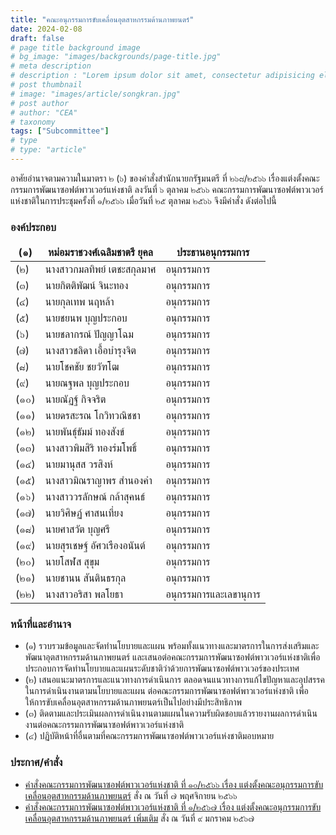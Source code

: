 ```yaml
---
title: "คณะอนุกรรมการขับเคลื่อนอุตสาหกรรมด้านภาพยนตร์"
date: 2024-02-08
draft: false
# page title background image
# bg_image: "images/backgrounds/page-title.jpg"
# meta description
# description : "Lorem ipsum dolor sit amet, consectetur adipisicing elit, sed do eiusmod tempor incididunt ut labore. dolore magna aliqua. Ut enim ad minim veniam, quis nostrud."
# post thumbnail
# image: "images/article/songkran.jpg"
# post author
# author: "CEA"
# taxonomy
tags: ["Subcommittee"]
# type
# type: "article"
---
```


<style>
  td, th { border: none!important; }
</style>
อาศัยอำนาจตามความในมาตรา ๒ (๖) ของคำสั่งสำนักนายกรัฐมนตรี ที่ ๒๖๘/๒๕๖๖ เรื่องแต่งตั้งคณะกรรมการพัฒนาซอฟต์พาวเวอร์แห่งชาติ ลงวันที่ ๖ ตุลาคม ๒๕๖๖ คณะกรรมการพัฒนาซอฟต์พาวเวอร์แห่งชาติในการประชุมครั้งที่ ๑/๒๕๖๖ เมื่อวันที่ ๒๕ ตุลาคม ๒๕๖๖ จึงมีคำสั่ง ดังต่อไปนี้

### องค์ประกอบ

| (๑) | หม่อมราชวงศ์เฉลิมชาตรี ยุคล | ประธานอนุกรรมการ |
| --- | --- | --- |
| (๒) | นางสาวกมลทิพย์ เตชะสกุลมาศ | อนุกรรมการ |
| (๓) | นายกิตติพัฒน์ จินะทอง | อนุกรรมการ |
| (๔) | นายกุลเทพ นฤหล้า | อนุกรรมการ |
| (๕) | นายชยนพ บุญประกอบ | อนุกรรมการ |
| (๖) | นายชลากรณ์ ปัญญาโฉม | อนุกรรมการ |
| (๗) | นางสาวชลิดา เอื้อบำรุงจิต | อนุกรรมการ |
| (๘) | นายโชคชัย ชยวัฑโฒ | อนุกรรมการ |
| (๙) | นายณฐพล บุญประกอบ | อนุกรรมการ |
| (๑๐) | นายณัฏฐ์ กิจจริต | อนุกรรมการ |
| (๑๑) | นายดรสะรณ โกวิทวณิชชา | อนุกรรมการ |
| (๑๒) | นายพันธุ์ธัมม์ ทองสังข์ | อนุกรรมการ |
| (๑๓) | นางสาวพิมสิริ ทองร่มโพธิ์ | อนุกรรมการ |
| (๑๔) | นายมานุสส วรสิงห์ | อนุกรรมการ |
| (๑๕) | นางสาวมิณราญาพร สำนองคำ | อนุกรรมการ |
| (๑๖) | นางสาววรลักษณ์ กล้าสุคนธ์ | อนุกรรมการ |
| (๑๗) | นายวิศิษฏ์ ศาสนเที่ยง | อนุกรรมการ |
| (๑๘) | นายศาสวัต บุญศรี | อนุกรรมการ |
| (๑๙) | นายสุรเชษฐ์ อัศวเรืองอนันต์ | อนุกรรมการ |
| (๒๐) | นายโสฬส สุขุม | อนุกรรมการ |
| (๒๑) | นายชานน สันตินธรกุล | อนุกรรมการ |
| (๒๒) | นางสาวอริสา พลโยธา | อนุกรรมการและเลขานุการ |

### หน้าที่และอำนาจ

* (๑) รวบรวมข้อมูลและจัดทำนโยบายและแผน พร้อมทั้งแนวทางและมาตรการในการส่งเสริมและพัฒนาอุตสาหกรรมด้านภาพยนตร์ และเสนอต่อคณะกรรมการพัฒนาซอฟต์พาวเวอร์แห่งชาติเพื่อประกอบการจัดทำนโยบายและแผนระดับชาติว่าด้วยการพัฒนาซอฟต์พาวเวอร์ของประเทศ
* (๒) เสนอแนะมาตรการและแนวทางการดำเนินการ ตลอดจนแนวทางการแก้ไขปัญหาและอุปสรรคในการดำเนินงานตามนโยบายและแผน ต่อคณะกรรมการพัฒนาซอฟต์พาวเวอร์แห่งชาติ เพื่อให้การขับเคลื่อนอุตสาหกรรมด้านภาพยนตร์เป็นไปอย่างมีประสิทธิภาพ
* (๓) ติดตามและประเมินผลการดำเนินงานตามแผนในความรับผิดชอบแล้วรายงานผลการดำเนินงานต่อคณะกรรมการพัฒนาซอฟต์พาวเวอร์แห่งชาติ
* (๔) ปฏิบัติหน้าที่อื่นตามที่คณะกรรมการพัฒนาซอฟต์พาวเวอร์แห่งชาติมอบหมาย

### ประกาศ/คำสั่ง

* [คำสั่งคณะกรรมการพัฒนาซอฟต์พาวเวอร์แห่งชาติ ที่ ๑๐/๒๕๖๖ เรื่อง แต่งตั้งคณะอนุกรรมการขับเคลื่อนอุตสาหกรรมด้านภาพยนตร์](</files/คำสั่งแต่งตั้งที่ 10-2566  คณะอนุฯ ภาพยนตร์.pdf>) สั่ง ณ วันที่ ๗ พฤศจิกายน ๒๕๖๖
* [คำสั่งคณะกรรมการพัฒนาซอฟต์พาวเวอร์แห่งชาติ ที่ ๑/๒๕๖๗ เรื่อง แต่งตั้งคณะอนุกรรมการขับเคลื่อนอุตสาหกรรมด้านภาพยนตร์ เพิ่มเติม](<files/คำสั่งคกก.พัฒนา SP ที่ 1-67 (เพิ่มเติม).pdf>) สั่ง ณ วันที่ ๙ มกราคม ๒๕๖๗

